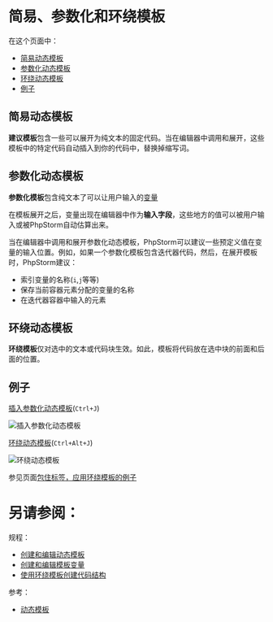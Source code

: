 # 简易、参数化和环绕模板


在这个页面中：

* [简易动态模板](#简易动态模板)
* [参数化动态模板](#参数化动态模板)
* [环绕动态模板](#环绕动态模板)
* [例子](#例子)


## <span id='简易动态模板'>简易动态模板</span>

**建议模板**包含一些可以展开为纯文本的固定代码。当在编辑器中调用和展开，这些模板中的特定代码自动插入到你的代码中，替换掉缩写词。


## <span id='参数化动态模板'>参数化动态模板</span>

**参数化模板**包含纯文本了可以让用户输入的[变量](/如何使用/常规指南/动态模板/动态模板变量.md)

在模板展开之后，变量出现在编辑器中作为**输入字段**，这些地方的值可以被用户输入或被PhpStorm自动估算出来。

当在编辑器中调用和展开参数化动态模板，PhpStorm可以建议一些预定义值在变量的输入位置。例如，如果一个参数化模板包含迭代器代码，然后，在展开模板时，PhpStorm建议：
    
* 索引变量的名称(`i`,`j`等等)
* 保存当前容器元素分配的变量的名称
* 在迭代器容器中输入的元素


## <span id='环绕动态模板'>环绕动态模板</span>

**环绕模板**仅对选中的文本或代码块生效。如此，模板将代码放在选中块的前面和后面的位置。


## <span id='例子'>例子</span>

[插入参数化动态模板](/如何使用/常规指南/生成代码/使用动态模板创建代码结构.md)(`Ctrl+J`)

![插入参数化动态模板](http://image.jellychen.cn/uploads/2016/11/ps_insert_parameterized_live_template.png)

[环绕动态模板](/如何使用/常规指南/生成代码/使用环绕模板创建代码结构.md)(`Ctrl+Alt+J`)

![环绕动态模板](http://image.jellychen.cn/uploads/2016/11/html_surround_with_live_template.png)

参见页面[包住标签，应用环绕模板的例子](/如何使用/常规指南/生成代码/包住标签，应用环绕模板的例子.md)



# 另请参阅：

规程：

* [创建和编辑动态模板](/如何使用/常规指南/动态模板/创建和编辑动态模板.md)
* [创建和编辑模板变量](/如何使用/常规指南/动态模板/创建和编辑模板变量.md)
* [使用环绕模板创建代码结构](/如何使用/常规指南/生成代码/使用环绕模板创建代码结构.md)

参考：

* [动态模板](/参考/设置参数对话框/编辑器/动态模板/README.md)